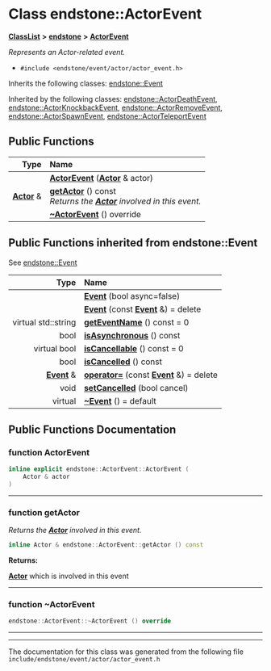 

# Class endstone::ActorEvent



[**ClassList**](annotated.md) **>** [**endstone**](namespaceendstone.md) **>** [**ActorEvent**](classendstone_1_1ActorEvent.md)



_Represents an Actor-related event._ 

* `#include <endstone/event/actor/actor_event.h>`



Inherits the following classes: [endstone::Event](classendstone_1_1Event.md)


Inherited by the following classes: [endstone::ActorDeathEvent](classendstone_1_1ActorDeathEvent.md),  [endstone::ActorKnockbackEvent](classendstone_1_1ActorKnockbackEvent.md),  [endstone::ActorRemoveEvent](classendstone_1_1ActorRemoveEvent.md),  [endstone::ActorSpawnEvent](classendstone_1_1ActorSpawnEvent.md),  [endstone::ActorTeleportEvent](classendstone_1_1ActorTeleportEvent.md)




















































## Public Functions

| Type | Name |
| ---: | :--- |
|   | [**ActorEvent**](#function-actorevent) ([**Actor**](classendstone_1_1Actor.md) & actor) <br> |
|  [**Actor**](classendstone_1_1Actor.md) & | [**getActor**](#function-getactor) () const<br>_Returns the_ [_**Actor**_](classendstone_1_1Actor.md) _involved in this event._ |
|   | [**~ActorEvent**](#function-actorevent) () override<br> |


## Public Functions inherited from endstone::Event

See [endstone::Event](classendstone_1_1Event.md)

| Type | Name |
| ---: | :--- |
|   | [**Event**](classendstone_1_1Event.md#function-event-12) (bool async=false) <br> |
|   | [**Event**](classendstone_1_1Event.md#function-event-22) (const [**Event**](classendstone_1_1Event.md) &) = delete<br> |
| virtual std::string | [**getEventName**](classendstone_1_1Event.md#function-geteventname) () const = 0<br> |
|  bool | [**isAsynchronous**](classendstone_1_1Event.md#function-isasynchronous) () const<br> |
| virtual bool | [**isCancellable**](classendstone_1_1Event.md#function-iscancellable) () const = 0<br> |
|  bool | [**isCancelled**](classendstone_1_1Event.md#function-iscancelled) () const<br> |
|  [**Event**](classendstone_1_1Event.md) & | [**operator=**](classendstone_1_1Event.md#function-operator) (const [**Event**](classendstone_1_1Event.md) &) = delete<br> |
|  void | [**setCancelled**](classendstone_1_1Event.md#function-setcancelled) (bool cancel) <br> |
| virtual  | [**~Event**](classendstone_1_1Event.md#function-event) () = default<br> |






















































## Public Functions Documentation




### function ActorEvent 

```C++
inline explicit endstone::ActorEvent::ActorEvent (
    Actor & actor
) 
```




<hr>



### function getActor 

_Returns the_ [_**Actor**_](classendstone_1_1Actor.md) _involved in this event._
```C++
inline Actor & endstone::ActorEvent::getActor () const
```





**Returns:**

[**Actor**](classendstone_1_1Actor.md) which is involved in this event 





        

<hr>



### function ~ActorEvent 

```C++
endstone::ActorEvent::~ActorEvent () override
```




<hr>

------------------------------
The documentation for this class was generated from the following file `include/endstone/event/actor/actor_event.h`

